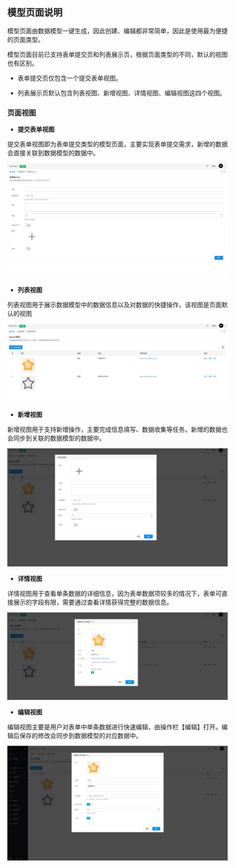 ## 模型页面说明

模型页面由数据模型一键生成，因此创建、编辑都非常简单，因此是使用最为便捷的页面类型。

模型页面目前已支持表单提交页和列表展示页，根据页面类型的不同，默认的视图也有区别。

- 表单提交页仅包含一个提交表单视图。

- 列表展示页默认包含列表视图、新增视图、详情视图、编辑视图这四个视图。

### 页面视图

- **提交表单视图**

提交表单视图即为表单提交类型的模型页面，主要实现表单提交需求，新增的数据会直接关联到数据模型的数据中。

![image.png](../../../static/img/操作指南/页面设计/模型页面设计/模型页面说明/image_2114449.png)

- **列表视图**

列表视图用于展示数据模型中的数据信息以及对数据的快捷操作，该视图是页面默认的视图

![image.png](../../../static/img/操作指南/页面设计/模型页面设计/模型页面说明/image_fd14458.png)

- **新增视图**

新增视图用于支持新增操作，主要完成信息填写、数据收集等任务。新增的数据也会同步到关联的数据模型的数据中。

![image.png](../../../static/img/操作指南/页面设计/模型页面设计/模型页面说明/image_a07d1a6.png)

- **详情视图**

详情视图用于查看单条数据的详细信息，因为表单数据项较多的情况下，表单可直接展示的字段有限，需要通过查看详情获得完整的数据信息。

![image.png](../../../static/img/操作指南/页面设计/模型页面设计/模型页面说明/image_95d8ee3.png)

- **编辑视图**

编辑视图主要是用户对表单中单条数据进行快速编辑，由操作栏【编辑】打开。编辑后保存的修改会同步到数据模型的对应数据中。

![image.png](../../../static/img/操作指南/页面设计/模型页面设计/模型页面说明/image_0bc2d39.png)
